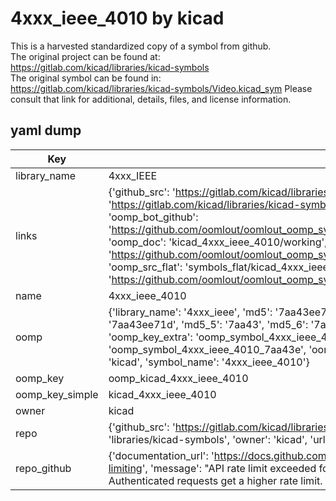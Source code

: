 # 4xxx_ieee_4010 by kicad  
This is a harvested standardized copy of a symbol from github.  
The original project can be found at:  
https://gitlab.com/kicad/libraries/kicad-symbols  
The original symbol can be found in:
https://gitlab.com/kicad/libraries/kicad-symbols/Video.kicad_sym
Please consult that link for additional, details, files, and license information.  
## yaml dump  
| Key | Value |  
| --- | --- |  
| library_name | 4xxx_IEEE |  
| links | {'github_src': 'https://gitlab.com/kicad/libraries/kicad-symbols/Video.kicad_sym', 'github_src_repo': 'https://gitlab.com/kicad/libraries/kicad-symbols', 'oomp_bot': 'kicad_4xxx_ieee_4010/working', 'oomp_bot_github': 'https://github.com/oomlout/oomlout_oomp_symbol_bot/tree/main/kicad_4xxx_ieee_4010/working', 'oomp_doc': 'kicad_4xxx_ieee_4010/working', 'oomp_doc_github': 'https://github.com/oomlout/oomlout_oomp_symbol_doc/tree/main/kicad_4xxx_ieee_4010/working', 'oomp_src_flat': 'symbols_flat/kicad_4xxx_ieee_4010/working', 'oomp_src_flat_github': 'https://github.com/oomlout/oomlout_oomp_symbol_src/tree/main/kicad_4xxx_ieee_4010/working'} |  
| name | 4xxx_ieee_4010 |  
| oomp | {'library_name': '4xxx_ieee', 'md5': '7aa43ee71d8e65bc89df37cd76037b5e', 'md5_10': '7aa43ee71d', 'md5_5': '7aa43', 'md5_6': '7aa43e', 'oomp_key': 'oomp_4xxx_ieee_4010', 'oomp_key_extra': 'oomp_symbol_4xxx_ieee_4010', 'oomp_key_full': 'oomp_symbol_4xxx_ieee_4010_7aa43e', 'oomp_key_simple': '4xxx_ieee_4010', 'owner_name': 'kicad', 'symbol_name': '4xxx_ieee_4010'} |  
| oomp_key | oomp_kicad_4xxx_ieee_4010 |  
| oomp_key_simple | kicad_4xxx_ieee_4010 |  
| owner | kicad |  
| repo | {'github_src': 'https://gitlab.com/kicad/libraries/kicad-symbols/Video.kicad_sym', 'name': 'libraries/kicad-symbols', 'owner': 'kicad', 'url': 'https://gitlab.com/kicad/libraries/kicad-symbols'} |  
| repo_github | {'documentation_url': 'https://docs.github.com/rest/overview/resources-in-the-rest-api#rate-limiting', 'message': "API rate limit exceeded for 84.66.173.59. (But here's the good news: Authenticated requests get a higher rate limit. Check out the documentation for more details.)"} |  

